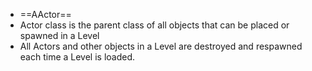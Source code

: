 - ==AActor==
- Actor class is the parent class of all objects that can be placed or spawned in a Level
- All Actors and other objects in a Level are destroyed and respawned each time a Level is loaded.
